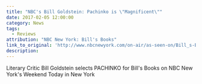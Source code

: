 ```yaml
---
title: "NBC's Bill Goldstein: Pachinko is \"Magnificent\""
date: 2017-02-05 12:00:00
category: News
tags:
  - Reviews
attribution: "NBC New York: Bill's Books"
link_to_original: 'http://www.nbcnewyork.com/on-air/as-seen-on/Bill_s-Books-for-Sunday_-Feb_-5_New-York-412693443.html'
description:
---
```



Literary Critic Bill Goldstein selects PACHINKO for Bill's Books on NBC New York's Weekend Today in New York&nbsp;